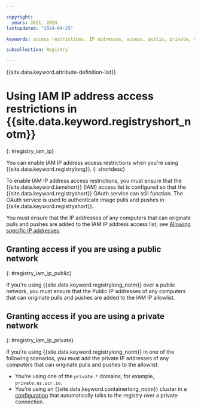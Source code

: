 ```yaml
---

copyright:
  years: 2021, 2024
lastupdated: "2024-04-25"

keywords: access restrictions, IP addresses, access, public, private, network

subcollection: Registry

---
```


{{site.data.keyword.attribute-definition-list}}

# Using IAM IP address access restrictions in {{site.data.keyword.registryshort_notm}}
{: #registry_iam_ip}

You can enable IAM IP address access restrictions when you're using {{site.data.keyword.registrylong}}.
{: shortdesc}

To enable IAM IP address access restrictions, you must ensure that the {{site.data.keyword.iamshort}} (IAM) access list is configured so that the {{site.data.keyword.registryshort}} OAuth service can still function. The OAuth service is used to authenticate image pulls and pushes in {{site.data.keyword.registryshort}}.

You must ensure that the IP addresses of any computers that can originate pulls and pushes are added to the IAM IP address access list, see [Allowing specific IP addresses](/docs/account?topic=account-ips).

## Granting access if you are using a public network
{: #registry_iam_ip_public}

If you're using {{site.data.keyword.registrylong_notm}} over a public network, you must ensure that the Public IP addresses of any computers that can originate pulls and pushes are added to the IAM IP allowlist.

## Granting access if you are using a private network
{: #registry_iam_ip_private}

If you're using {{site.data.keyword.registrylong_notm}} in one of the following scenarios, you must add the private IP addresses of any computers that can originate pulls and pushes to the allowlist.

- You're using one of the `private.*` domains, for example, `private.us.icr.io`.
- You're using an {{site.data.keyword.containerlong_notm}} cluster in a [configuration](/docs/containers?topic=containers-registry#cluster_registry_auth_private) that automatically talks to the registry over a private connection.
